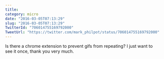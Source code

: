 ```yaml
---
title: 
category: micro
date: "2016-03-05T07:13:29"
slug: "2016-03-05T07:13:29"
TwitterId: "706014755169792000"
TweetUrl: "https://twitter.com/mark_philpot/status/706014755169792000"
---
```


Is there a chrome extension to prevent gifs from repeating? I just want to see
it once, thank you very much.
